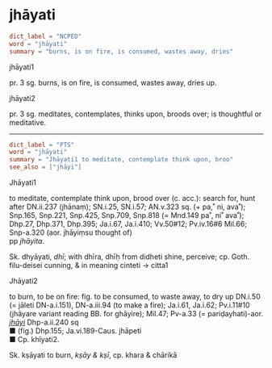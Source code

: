 # jhāyati

``` toml
dict_label = "NCPED"
word = "jhāyati"
summary = "burns, is on fire, is consumed, wastes away, dries"
```

jhāyati1

pr. 3 sg. burns, is on fire, is consumed, wastes away, dries up.

jhāyati2

pr. 3 sg. meditates, contemplates, thinks upon, broods over; is thoughtful or meditative.

--------------------

``` toml
dict_label = "PTS"
word = "jhāyati"
summary = "Jhāyati1 to meditate, contemplate think upon, broo"
see_also = ["jhāyi"]
```

Jhāyati1

to meditate, contemplate think upon, brood over (c. acc.): search for, hunt after DN.ii.237 (jhānaṃ); SN.i.25, SN.i.57; AN.v.323 sq. (\+ pa,˚ ni, ava˚); Snp.165, Snp.221, Snp.425, Snp.709, Snp.818 (= Mnd.149 pa˚, ni˚ ava˚); Dhp.27, Dhp.371, Dhp.395; Ja.i.67, Ja.i.410; Vv.50#12; Pv.iv.16#6 Mil.66; Snp\-a.320 (aor. jhāyiṃsu thought of)  
pp *jhāyita*.

Sk. dhyāyati, *dhī*; with dhīra, dhīḥ from didheti shine, perceive; cp. Goth. filu\-deisei cunning, & in meaning cinteti → citta1

Jhāyati2

to burn, to be on fire: fig. to be consumed, to waste away, to dry up DN.i.50 (= jāleti DN\-a.i.151), DN\-a.iii.94 (to make a fire); Ja.i.61, Ja.i.62; Pv.i.11#10 (jhāyare variant reading BB. for ghāyire); Mil.47; Pv\-a.33 (= pariḍayhati)\-aor. *[jhāyi](jhāyi.md)* Dhp\-a.ii.240 sq  
■ (fig.) Dhp.155; Ja.vi.189\-Caus. jhāpeti  
■ Cp. khīyati2.

Sk. kṣāyati to burn, *kṣāy & kṣī*, cp. khara & chārikā

